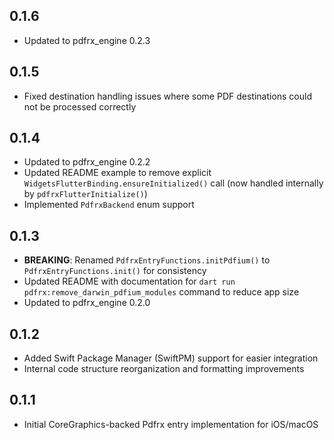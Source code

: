 ## 0.1.6

- Updated to pdfrx_engine 0.2.3

## 0.1.5

- Fixed destination handling issues where some PDF destinations could not be processed correctly

## 0.1.4

- Updated to pdfrx_engine 0.2.2
- Updated README example to remove explicit `WidgetsFlutterBinding.ensureInitialized()` call (now handled internally by `pdfrxFlutterInitialize()`)
- Implemented `PdfrxBackend` enum support

## 0.1.3

- **BREAKING**: Renamed `PdfrxEntryFunctions.initPdfium()` to `PdfrxEntryFunctions.init()` for consistency
- Updated README with documentation for `dart run pdfrx:remove_darwin_pdfium_modules` command to reduce app size
- Updated to pdfrx_engine 0.2.0

## 0.1.2

- Added Swift Package Manager (SwiftPM) support for easier integration
- Internal code structure reorganization and formatting improvements

## 0.1.1

- Initial CoreGraphics-backed Pdfrx entry implementation for iOS/macOS
